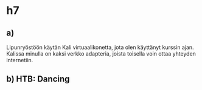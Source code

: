 # h7
## a)
Lipunryöstöön käytän Kali virtuaalikonetta, jota olen käyttänyt kurssin ajan. Kalissa minulla on kaksi verkko adapteria, joista toisella voin ottaa yhteyden internetiin.
## b) HTB: Dancing
